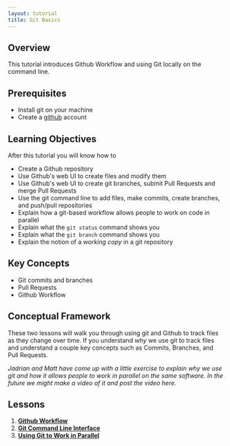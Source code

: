 ```yaml
---
layout: tutorial
title: Git Basics
---
```


## Overview

This tutorial introduces Github Workflow and using Git locally on the command line.

## Prerequisites

* Install git on your machine
* Create a [github](https://github.com) account

## Learning Objectives

After this tutorial you will know how to

* Create a Github repository
* Use Github's web UI to create files and modify them
* Use Github's web UI to create git branches, submit Pull Requests and merge Pull Requests
* Use the git command line to add files, make commits, create branches, and push/pull repositories
* Explain how a git-based workflow allows people to work on code in parallel
* Explain what the `git status` command shows you
* Explain what the `git branch` command shows you
* Explain the notion of a _working copy_ in a git repository

## Key Concepts

* Git commits and branches
* Pull Requests
* Github Workflow

## Conceptual Framework

These two lessons will walk you through using git and Github to track files as they change over time. If you understand _why_ we use git to track files and understand a couple key concepts such as Commits, Branches, and Pull Requests.

_Jadrian and Matt have come up with a little exercise to explain why we use git and how it allows people to work in parallel on the same software. In the future we might make a video of it and post the video here._

## Lessons

1. **[Github Workflow](lessons/github-workflow)**
2. **[Git Command Line Interface](lessons/git-cli)**
3. **[Using Git to Work in Parallel](lessons/git-working-in-parallel)**
